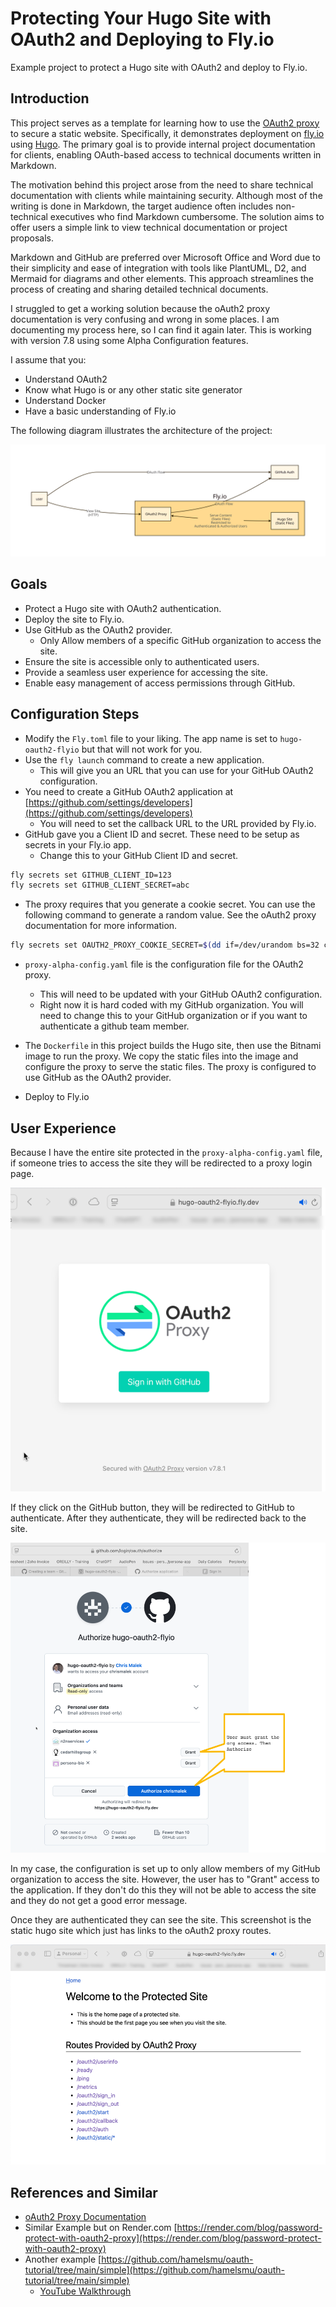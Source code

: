
# Protecting Your Hugo Site with OAuth2 and Deploying to Fly.io

Example project to protect a Hugo site with OAuth2 and deploy to Fly.io.

## Introduction

This project serves as a template for learning how to use the [OAuth2 proxy](https://oauth2-proxy.github.io/oauth2-proxy/) to secure a static website. Specifically, it demonstrates deployment on [fly.io](http://fly.io) using [Hugo](https://gohugo.io). The primary goal is to provide internal project documentation for clients, enabling OAuth-based access to technical documents written in Markdown.

The motivation behind this project arose from the need to share technical documentation with clients while maintaining security. Although most of the writing is done in Markdown, the target audience often includes non-technical executives who find Markdown cumbersome. The solution aims to offer users a simple link to view technical documentation or project proposals.

Markdown and GitHub are preferred over Microsoft Office and Word due to their simplicity and ease of integration with tools like PlantUML, D2, and Mermaid for diagrams and other elements. This approach streamlines the process of creating and sharing detailed technical documents.

I struggled to get a working solution because the oAuth2 proxy documentation is very confusing and wrong in some places. I am documenting my process here, so I can find it again later. This is working with version 7.8 using some Alpha Configuration features.

I assume that you:

- Understand OAuth2
- Know what Hugo is or any other static site generator
- Understand Docker
- Have a basic understanding of Fly.io

The following diagram illustrates the architecture of the project:

![architecture](/docs/schematic.svg)

## Goals

- Protect a Hugo site with OAuth2 authentication.
- Deploy the site to Fly.io.
- Use GitHub as the OAuth2 provider.
  - Only Allow members of a specific GitHub organization to access the site.
- Ensure the site is accessible only to authenticated users.
- Provide a seamless user experience for accessing the site.
- Enable easy management of access permissions through GitHub.

## Configuration Steps

- Modify the `Fly.toml` file to your liking. The app name is set to `hugo-oauth2-flyio` but that will not work for you.
- Use the `fly launch` command to create a new application.
  - This will give you an URL that you can use for your GitHub OAuth2 configuration.
- You need to create a GitHub OAuth2 application at [https://github.com/settings/developers](https://github.com/settings/developers)
  - You will need to set the callback URL to the URL provided by Fly.io.
- GitHub gave you a Client ID and secret. These need to be setup as secrets in your Fly.io app.
  - Change this to your GitHub Client ID and secret.

```sh
fly secrets set GITHUB_CLIENT_ID=123
fly secrets set GITHUB_CLIENT_SECRET=abc
```

- The proxy requires that you generate a cookie secret. You can use the following command to generate a random value. See the oAuth2 proxy documentation for more information.

```sh
fly secrets set OAUTH2_PROXY_COOKIE_SECRET=$(dd if=/dev/urandom bs=32 count=1 2>/dev/null | base64 | tr -d -- '\n' | tr -- '+/' '-_'; echo)
```

- `proxy-alpha-config.yaml` file is the configuration file for the OAuth2 proxy.
  - This will need to be updated with your GitHub OAuth2 configuration.
  - Right now it is hard coded with my GitHub organization. You will need to change this to your GitHub organization or if you want to authenticate a github team member.

- The `Dockerfile` in this project builds the Hugo site, then use the Bitnami image to run the proxy. We copy the static files into the image and configure the proxy to serve the static files. The proxy is configured to use GitHub as the OAuth2 provider.

- Deploy to Fly.io

## User Experience

Because I have the entire site protected in the `proxy-alpha-config.yaml` file, if someone tries to access the site they will be redirected to a proxy login page.

![signon](/docs/login.png)

If they click on the GitHub button, they will be redirected to GitHub to authenticate. After they authenticate, they will be redirected back to the site.

![github](/docs/gh-oauth-flow.png)

In my case, the configuration is set up to only allow members of my GitHub organization to access the site. However, the user has to "Grant" access to the application. If they don't do this they will not be able to access the site and they do not get a good error message.

Once they are authenticated they can see the site. This screenshot is the static hugo site which just has links to the oAuth2 proxy routes.

![static site](/docs/static-site.png)


## References and Similar

- [oAuth2 Proxy Documentation](https://oauth2-proxy.github.io/oauth2-proxy/)
- Similar Example but on Render.com [https://render.com/blog/password-protect-with-oauth2-proxy](https://render.com/blog/password-protect-with-oauth2-proxy)
- Another example [https://github.com/hamelsmu/oauth-tutorial/tree/main/simple](https://github.com/hamelsmu/oauth-tutorial/tree/main/simple)
  - [YouTube Walkthrough](https://www.youtube.com/watch?v=EjEzZ4Hg-B4)